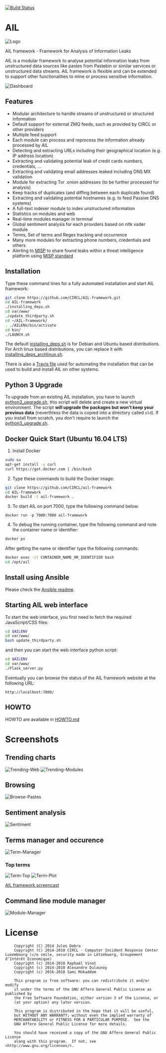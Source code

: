 [![Build Status](https://travis-ci.org/CIRCL/AIL-framework.svg?branch=master)](https://travis-ci.org/CIRCL/AIL-framework)

AIL
===

![Logo](./doc/logo/logo-small.png?raw=true "AIL logo")

AIL framework - Framework for Analysis of Information Leaks

AIL is a modular framework to analyse potential information leaks from unstructured data sources like pastes from Pastebin or similar services or unstructured data streams. AIL framework is flexible and can be extended to support other functionalities to mine or process sensitive information.

![Dashboard](./doc/screenshots/dashboard.png?raw=true "AIL framework dashboard")

Features
--------

* Modular architecture to handle streams of unstructured or structured information
* Default support for external ZMQ feeds, such as provided by CIRCL or other providers
* Multiple feed support
* Each module can process and reprocess the information already processed by AIL
* Detecting and extracting URLs including their geographical location (e.g. IP address location)
* Extracting and validating potential leak of credit cards numbers, credentials, ...
* Extracting and validating email addresses leaked including DNS MX validation
* Module for extracting Tor .onion addresses (to be further processed for analysis)
* Keep tracks of duplicates (and diffing between each duplicate found)
* Extracting and validating potential hostnames (e.g. to feed Passive DNS systems)
* A full-text indexer module to index unstructured information
* Statistics on modules and web
* Real-time modules manager in terminal
* Global sentiment analysis for each providers based on nltk vader module
* Terms, Set of terms and Regex tracking and occurrence
* Many more modules for extracting phone numbers, credentials and others
* Alerting to [MISP](https://github.com/MISP/MISP) to share found leaks within a threat intelligence platform using [MISP standard](https://www.misp-project.org/objects.html#_ail_leak)

Installation
------------

Type these command lines for a fully automated installation and start AIL framework:
```bash
git clone https://github.com/CIRCL/AIL-framework.git
cd AIL-framework
./installing_deps.sh
cd var/www/
./update_thirdparty.sh
cd ~/AIL-framework/
. ./AILENV/bin/activate
cd bin/
./LAUNCH.sh
```

The default [installing_deps.sh](./installing_deps.sh) is for Debian and Ubuntu based distributions. For Arch
linux based distributions, you can replace it with [installing_deps_archlinux.sh](./installing_deps_archlinux.sh).

There is also a [Travis file](.travis.yml) used for automating the installation that can be used to build and install AIL on other systems.

Python 3 Upgrade
------------

To upgrade from an existing AIL installation, you have to launch [python3_upgrade.sh](./python3_upgrade.sh), this script will delete and create a new virtual environment. The script **will upgrade the packages but won't keep your previous data** (neverthless the data is copied into a directory called `old`). If you install from scratch, you don't require to launch the [python3_upgrade.sh](./python3_upgrade.sh).

Docker Quick Start (Ubuntu 16.04 LTS)
------------

1. Install Docker
```bash
sudo su
apt-get install -y curl
curl https://get.docker.com | /bin/bash
```

2. Type these commands to build the Docker image:
```bash
git clone https://github.com/CIRCL/ail-framework
cd AIL-framework
docker build -t ail-framework .
```
3. To start AIL on port 7000, type the following command below:
```
docker run -p 7000:7000 ail-framework
```

4. To debug the running container, type the following command and note the container name or identifier:
```bash
docker ps
```

After getting the name or identifier type the following commands:
```bash
docker exec -it CONTAINER_NAME_OR_IDENTIFIER bash
cd /opt/ail
```

Install using Ansible
---------------------

Please check the [Ansible readme](ansible/README.md).

Starting AIL web interface
--------------------------

To start the web interface, you first need to fetch the required JavaScript/CSS files:

```bash
cd $AILENV
cd var/www/
bash update_thirdparty.sh
```

and then you can start the web interface python script:

```bash
cd $AILENV
cd var/www/
./Flask_server.py
```

Eventually you can browse the status of the AIL framework website at the following URL:

```
http://localhost:7000/
```

HOWTO
-----

HOWTO are available in [HOWTO.md](HOWTO.md)


Screenshots
===========

Trending charts
---------------

![Trending-Web](./doc/screenshots/trending-web.png?raw=true "AIL framework webtrending")
![Trending-Modules](./doc/screenshots/trending-module.png?raw=true "AIL framework modulestrending")

Browsing
--------

![Browse-Pastes](./doc/screenshots/browse-important.png?raw=true "AIL framework browseImportantPastes")

Sentiment analysis
------------------

![Sentiment](./doc/screenshots/sentiment.png?raw=true "AIL framework sentimentanalysis")

Terms manager and occurence
---------------------------

![Term-Manager](./doc/screenshots/terms-manager.png?raw=true "AIL framework termManager")

### Top terms

![Term-Top](./doc/screenshots/terms-top.png?raw=true "AIL framework termTop")
![Term-Plot](./doc/screenshots/terms-plot.png?raw=true "AIL framework termPlot")


[AIL framework screencast](https://www.youtube.com/watch?v=1_ZrZkRKmNo)

Command line module manager
---------------------------

![Module-Manager](./doc/screenshots/module-manager.png?raw=true "AIL framework ModuleInformationV2.py")

License
=======

```
    Copyright (C) 2014 Jules Debra
    Copyright (C) 2014-2018 CIRCL - Computer Incident Response Center Luxembourg (c/o smile, security made in Lëtzebuerg, Groupement d'Intérêt Economique)
    Copyright (c) 2014-2018 Raphaël Vinot
    Copyright (c) 2014-2018 Alexandre Dulaunoy
    Copyright (c) 2016-2018 Sami Mokaddem

    This program is free software: you can redistribute it and/or modify
    it under the terms of the GNU Affero General Public License as published by
    the Free Software Foundation, either version 3 of the License, or
    (at your option) any later version.

    This program is distributed in the hope that it will be useful,
    but WITHOUT ANY WARRANTY; without even the implied warranty of
    MERCHANTABILITY or FITNESS FOR A PARTICULAR PURPOSE.  See the
    GNU Affero General Public License for more details.

    You should have received a copy of the GNU Affero General Public License
    along with this program.  If not, see <http://www.gnu.org/licenses/>.
```

